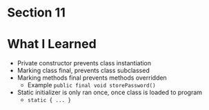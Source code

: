 # Section 11


# What I Learned
* Private constructor prevents class instantiation
* Marking class final, prevents class subclassed
* Marking methods final prevents methods overridden
	* Example `public final void storePassword() `
* Static initializer is only ran once, once class is loaded to program
	* `	static {
	...
	}
	`